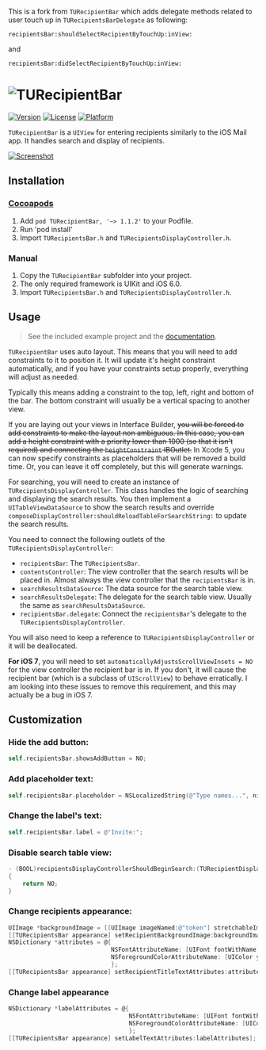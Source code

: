 This is a fork from `TURecipientBar` which adds delegate methods related to user touch up in `TURecipientsBarDelegate` as following:

```
recipientsBar:shouldSelectRecipientByTouchUp:inView:
```
and
```
recipientsBar:didSelectRecipientByTouchUp:inView:
```

# ![TURecipientBar](http://f.cl.ly/items/2t2b39213t130o2N2w2S/WordMark.svg) 

[![Version](https://img.shields.io/cocoapods/v/TURecipientBar.svg?style=flat)](http://cocoadocs.org/docsets/TURecipientBar)
[![License](https://img.shields.io/cocoapods/l/TURecipientBar.svg?style=flat)](http://cocoadocs.org/docsets/TURecipientBar)
[![Platform](https://img.shields.io/cocoapods/p/TURecipientBar.svg?style=flat)](http://cocoadocs.org/docsets/TURecipientBar)

`TURecipientBar` is a `UIView` for entering recipients similarly to the iOS Mail app. It handles search and display of recipients.

[![Screenshot](Screenshot.gif)](http://cl.ly/1h2Y3D0V3j2x)

## Installation

### [Cocoapods](http://cocoapods.org)

1. Add `pod TURecipientBar, '~> 1.1.2'` to your Podfile.
2. Run 'pod install'
3. Import `TURecipientsBar.h` and `TURecipientsDisplayController.h`.

### Manual

1. Copy the `TURecipientBar` subfolder into your project.
2. The only required framework is UIKit and iOS 6.0.
3. Import `TURecipientsBar.h` and `TURecipientsDisplayController.h`.

## Usage

> See the included example project and the [documentation](http://cocoadocs.org/docsets/TURecipientBar/).

`TURecipientBar` uses auto layout. This means that you will need to add constraints to it to position it. It will update it's height constraint automatically, and if you have your constraints setup properly, everything will adjust as needed.

Typically this means adding a constraint to the top, left, right and bottom of the bar. The bottom constraint will usually be a vertical spacing to another view.

If you are laying out your views in Interface Builder, ~~you will be forced to add constraints to make the layout non ambiguous. In this case, you can add a height constraint with a priority lower than 1000 (so that it isn't required) and connecting the `heightConstraint` IBOutlet.~~ In Xcode 5, you can now specify constraints as placeholders that will be removed a build time. Or, you can leave it off completely, but this will generate warnings.

For searching, you will need to create an instance of `TURecipientsDisplayController`. This class handles the logic of searching and displaying the search results. You then implement a `UITableViewDataSource` to show the search results and override `composeDisplayController:shouldReloadTableForSearchString:` to update the search results.

You need to connect the following outlets of the `TURecipientsDisplayController`:

- `recipientsBar`: The `TURecipientsBar`.
- `contentsController`: The view controller that the search results will be placed in. Almost always the view controller that the `recipientsBar` is in.
- `searchResultsDataSource`: The data source for the search table view.
- `searchResultsDelegate`: The delegate for the search table view. Usually the same as `searchResultsDataSource`.
- `recipientsBar.delegate`: Connect the `recipientsBar`'s delegate to the `TURecipientsDisplayController`.

You will also need to keep a reference to `TURecipientsDisplayController` or it will be deallocated.

**For iOS 7**, you will need to set `automaticallyAdjustsScrollViewInsets = NO` for the view controller the recipient bar is in. If you don't, it will cause the recipient bar (which is a subclass of `UIScrollView`) to behave erratically. I am looking into these issues to remove this requirement, and this may actually be a bug in iOS 7.

## Customization

### Hide the add button:

```  objective-c
self.recipientsBar.showsAddButton = NO;
```

### Add placeholder text:

```  objective-c
self.recipientsBar.placeholder = NSLocalizedString(@"Type names...", nil);
```

### Change the label's text:

```  objective-c
self.recipientsBar.label = @"Invite:";
```

### Disable search table view:

```  objective-c
- (BOOL)recipientsDisplayControllerShouldBeginSearch:(TURecipientDisplayController *)controller
{
	return NO;
}
```

### Change recipients appearance:

```  objective-c
UIImage *backgroundImage = [[UIImage imageNamed:@"token"] stretchableImageWithLeftCapWidth:14.0 topCapHeight:0.0];
[[TURecipientsBar appearance] setRecipientBackgroundImage:backgroundImage forState:UIControlStateNormal];
NSDictionary *attributes = @{
                             NSFontAttributeName: [UIFont fontWithName:@"American Typewriter" size:14.0],
                             NSForegroundColorAttributeName: [UIColor yellowColor],
                             };
[[TURecipientsBar appearance] setRecipientTitleTextAttributes:attributes forState:UIControlStateNormal];
```

### Change label appearance

```  objective-c
NSDictionary *labelAttributes = @{
                                  NSFontAttributeName: [UIFont fontWithName:@"Marker Felt" size:14.0],
                                  NSForegroundColorAttributeName: [UIColor redColor],
                                  };
[[TURecipientsBar appearance] setLabelTextAttributes:labelAttributes];
```
